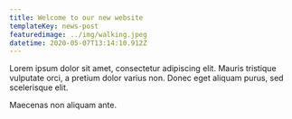 ```yaml
---
title: Welcome to our new website
templateKey: news-post
featuredimage: ../img/walking.jpeg
datetime: 2020-05-07T13:14:10.912Z
---
```

Lorem ipsum dolor sit amet, consectetur adipiscing elit. Mauris tristique vulputate orci, a pretium dolor varius non. Donec eget aliquam purus, sed scelerisque elit.

Maecenas non aliquam ante.